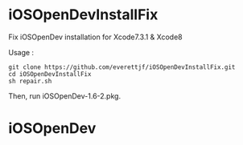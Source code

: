 # iOSOpenDevInstallFix
Fix iOSOpenDev installation for Xcode7.3.1 & Xcode8

Usage :

```
git clone https://github.com/everettjf/iOSOpenDevInstallFix.git
cd iOSOpenDevInstallFix
sh repair.sh
```

Then, run iOSOpenDev-1.6-2.pkg.


# iOSOpenDev
